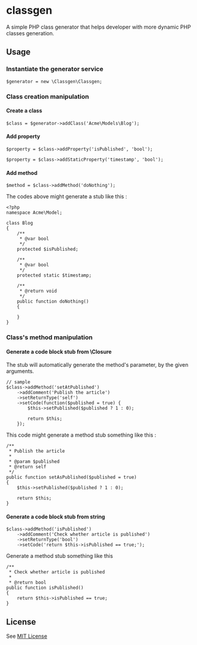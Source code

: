 # classgen
A simple PHP class generator that helps developer with more dynamic PHP classes generation.

## Usage
### Instantiate the generator service
```
$generator = new \Classgen\Classgen;
```
### Class creation manipulation
#### Create a class
```
$class = $generator->addClass('Acme\Models\Blog');
```
#### Add property
```
$property = $class->addProperty('isPublished', 'bool');

$property = $class->addStaticProperty('timestamp', 'bool');
```
#### Add method
```
$method = $class->addMethod('doNothing');
```

The codes above might generate a stub like this :
```
<?php
namespace Acme\Model;

class Blog
{
    /**
     * @var bool
     */
    protected $isPublished;
    
    /**
     * @var bool
     */
    protected static $timestamp;
    
    /**
     * @return void
     */
    public function doNothing()
    {
    
    }
}
```
### Class's method manipulation
#### Generate a code block stub from \Closure
The stub will automatically generate the method's parameter, by the given arguments.
```
// sample
$class->addMethod('setAtPublished')
    ->addComment('Publish the article')
    ->setReturnType('self')
    ->setCode(function($published = true) {
        $this->setPublished($published ? 1 : 0);
        
        return $this;
    });
```
This code might generate a method stub something like this :
```
/**
 * Publish the article
 *
 * @param $published
 * @return self
 */
public function setAsPublished($published = true)
{
    $this->setPublished($published ? 1 : 0);
    
    return $this;
}
```
#### Generate a code block stub from string
```
$class->addMethod('isPublished')
    ->addComment('Check whether article is published')
    ->setReturnType('bool')
    ->setCode('return $this->isPublished == true;');
```
Generate a method stub something like this
```
/**
 * Check whether article is published
 *
 * @return bool
public function isPublished()
{
    return $this->isPublished == true;
}
```
## License
See [MIT License](LICENSE.md)
